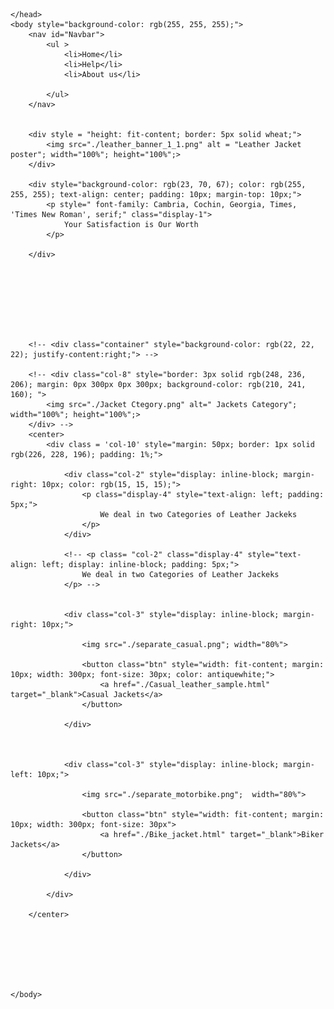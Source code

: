 <!DOCTYPE html>
<html lang="en">
    <head>
        <meta charset="UTF-8">
        <meta http-equiv="X-UA-Compatible" content="IE=edge">
        <meta name="viewport" content="width=device-width, initial-scale=1.0">
        <link type="text/css" href="./leather.css" rel="stylesheet "/>
        <link href="https://cdn.jsdelivr.net/npm/bootstrap@5.3.0-alpha1/dist/css/bootstrap.min.css" rel="stylesheet" integrity="sha384-GLhlTQ8iRABdZLl6O3oVMWSktQOp6b7In1Zl3/Jr59b6EGGoI1aFkw7cmDA6j6gD" crossorigin="anonymous">
        <script src="https://cdn.jsdelivr.net/npm/@popperjs/core@2.11.6/dist/umd/popper.min.js" integrity="sha384-oBqDVmMz9ATKxIep9tiCxS/Z9fNfEXiDAYTujMAeBAsjFuCZSmKbSSUnQlmh/jp3" crossorigin="anonymous"></script>
        <script src="https://cdn.jsdelivr.net/npm/bootstrap@5.3.0-alpha1/dist/js/bootstrap.min.js" integrity="sha384-mQ93GR66B00ZXjt0YO5KlohRA5SY2XofN4zfuZxLkoj1gXtW8ANNCe9d5Y3eG5eD" crossorigin="anonymous"></script>
        <title>kezoz</title>

        










    </head>
    <body style="background-color: rgb(255, 255, 255);">
        <nav id="Navbar">
            <ul >
                <li>Home</li>
                <li>Help</li>
                <li>About us</li>
                        
            </ul>
        </nav>


        <div style = "height: fit-content; border: 5px solid wheat;">
            <img src="./leather_banner_1_1.png" alt = "Leather Jacket poster"; width="100%"; height="100%";>
        </div>

        <div style="background-color: rgb(23, 70, 67); color: rgb(255, 255, 255); text-align: center; padding: 10px; margin-top: 10px;">
            <p style=" font-family: Cambria, Cochin, Georgia, Times, 'Times New Roman', serif;" class="display-1">
                Your Satisfaction is Our Worth
            </p>
        
        </div>

 
    




        
        <!-- <div class="container" style="background-color: rgb(22, 22, 22); justify-content:right;"> -->
            
        <!-- <div class="col-8" style="border: 3px solid rgb(248, 236, 206); margin: 0px 300px 0px 300px; background-color: rgb(210, 241, 160); ">
            <img src="./Jacket Ctegory.png" alt=" Jackets Category"; width="100%"; height="100%";>
        </div> -->
        <center>
            <div class = 'col-10' style="margin: 50px; border: 1px solid rgb(226, 228, 196); padding: 1%;">
                
                <div class="col-2" style="display: inline-block; margin-right: 10px; color: rgb(15, 15, 15);">
                    <p class="display-4" style="text-align: left; padding: 5px;">
                        We deal in two Categories of Leather Jackeks
                    </p>
                </div>

                <!-- <p class= "col-2" class="display-4" style="text-align: left; display: inline-block; padding: 5px;">
                    We deal in two Categories of Leather Jackeks
                </p> -->

                
                <div class="col-3" style="display: inline-block; margin-right: 10px;">
                    
                    <img src="./separate_casual.png"; width="80%">                
                  
                    <button class="btn" style="width: fit-content; margin: 10px; width: 300px; font-size: 30px; color: antiquewhite;">                 
                        <a href="./Casual_leather_sample.html" target="_blank">Casual Jackets</a>                                               
                    </button>

                </div>

                

                <div class="col-3" style="display: inline-block; margin-left: 10px;">
                
                    <img src="./separate_motorbike.png";  width="80%">                
                    
                    <button class="btn" style="width: fit-content; margin: 10px; width: 300px; font-size: 30px">                        
                        <a href="./Bike_jacket.html" target="_blank">Biker Jackets</a>
                    </button>

                </div>

            </div>

        </center>  


      

        
        
     
    </body>
</html>
